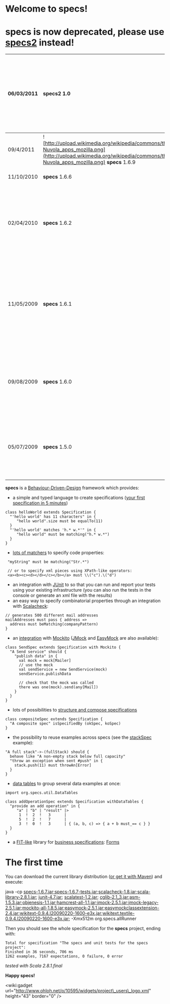 # Welcome to specs! #

# **specs is now deprecated, please use [specs2](http://specs2.org) instead!** #

|06/03/2011 | **specs2** 1.0 | [specs2](http://specs2.org) is released! - Maintenance will go on with specs but new features are only provided with specs2: acceptance testing, concurrent execution,... So please, **start any new project with specs2!**|
|:----------|:---------------|:---------------------------------------------------------------------------------------------------------------------------------------------------------------------------------------------------------------------------|
|09/4/2011  | ![http://upload.wikimedia.org/wikipedia/commons/thumb/0/01/Nuvola_apps_mozilla.png/20px-Nuvola_apps_mozilla.png](http://upload.wikimedia.org/wikipedia/commons/thumb/0/01/Nuvola_apps_mozilla.png/20px-Nuvola_apps_mozilla.png) **specs** 1.6.9 | Maintenance release for Scala 2.9.1([enhancements and fixes](http://code.google.com/p/specs/wiki/ChangeLog))                                                                                                               |
|11/10/2010 | **specs** 1.6.6 | Scala 2.8.1 release! ([enhancements and fixes](http://code.google.com/p/specs/wiki/ChangeLog))                                                                                                                             |
|02/04/2010 | **specs** 1.6.2 | **NEW**: Added a test-interface runner to execute specifications with [sbt](http://code.google.com/p/simple-build-tool/). Added [Eventually matchers](http://code.google.com/p/specs/wiki/MatchersGuide#Eventually_matchers) to retry matchers evaluation (Thanks to Robey Pointer). [Other improvements and fixes](http://code.google.com/p/specs/wiki/ChangeLog)|
|11/05/2009 | **specs** 1.6.1 | **NEW**: Added ["around" actions](http://code.google.com/p/specs/wiki/DeclareSpecifications#Execute_the_Example_expectations_inside_a_specific_context) that can be executed around the expectations of an example. Added [SpecContexts](http://code.google.com/p/specs/wiki/DeclareSpecifications#Specification_context). Added a [plan option](http://code.google.com/p/specs/wiki/RunningSpecs#Specification_plan) to display the plan of a specification without executing the examples. [Other improvements and fixes](http://code.google.com/p/specs/wiki/ChangeLog)|
|09/08/2009 |  **specs** 1.6.0 | **NEW**: new [execution model](http://code.google.com/p/specs/wiki/DeclareSpecifications?DeclareSpecifications#Execution_model) with automated clean-up of local variables and first-class subexamples. Added an [EasyMock trait](UsingEasyMock.md).  [Other improvements and fixes](http://code.google.com/p/specs/wiki/ChangeLog)|
|05/07/2009 | **specs** 1.5.0 | **NEW**: Easier syntax with [be/have + matcher](http://code.google.com/p/specs/wiki/MatchersGuide#Be/Have_matchers). [Alpha version of literate specifications](http://code.google.com/p/specs/wiki/LiterateSpecifications) and [Forms](http://code.google.com/p/specs/wiki/Forms). [Other improvements and fixes](http://code.google.com/p/specs/wiki/ChangeLog): run options, configuration, pending examples. |

**specs** is a [Behaviour-Driven-Design](http://behaviour-driven.org/) framework which provides:

  * a simple and typed language to create specifications ([your first specification in 5 minutes](QuickStart.md))
```
class helloWorld extends Specification {
  "'hello world' has 11 characters" in {
     "hello world".size must be equalTo(11)
  }
  "'hello world' matches 'h.* w.*'" in {
     "hello world" must be matching("h.* w.*")
  }
}
```
  * [lots of matchers](http://code.google.com/p/specs/wiki/MatchersGuide) to specify code properties:
```
 "myString" must be matching("Str.*")

 // or to specify xml pieces using XPath-like operators: 
 <a><b><c><d></d></c></b></a> must \\("c").\("d")
```
  * an integration with [JUnit](http://farm2.static.flickr.com/1098/1433239972_5f3a83e40c.jpg?v=0) to so that you can run and report your tests using your existing infrastructure (you can also run the tests in the console or generate an xml file with the results)
  * an easy way to specify combinatorial properties through an integration with [Scalacheck](http://code.google.com/p/scalacheck/):
```
// generates 500 different mail addresses
mailAddresses must pass { address =>
  address must beMatching(companyPattern)
}
```
  * an [integration](http://code.google.com/p/specs/wiki/UsingMockito) with [Mockito](http://code.google.com/p/mockito) ([JMock](http://code.google.com/p/specs/wiki/UsingJMock) and [EasyMock](http://code.google.com/p/specs/wiki/UsingEasyMock) are also available):
```
class SendSpec extends Specification with Mockito {
  "A Send service" should {
    "publish data" in {
      val mock = mock[Mailer]
      // use the mock
      val sendService = new SendService(mock)
      sendService.publishData

      // check that the mock was called
      there was one(mock).send(any[Mail])
    }
  }
}
```
  * lots of possibilities to [structure and compose specifications](http://code.google.com/p/specs/wiki/DeclareSpecifications)
```
class compositeSpec extends Specification {
  "A composite spec" isSpecifiedBy (okSpec, koSpec)
}
```
  * the possibility to reuse examples across specs (see the [stackSpec](http://specs.googlecode.com/svn/branches/SPECS-2.8.0/src/test/scala/org/specs/samples/stackSpec.scala) example):
```
"A full stack"->-(fullStack) should {
  behave like "A non-empty stack below full capacity"
  "throw an exception when sent #push" in {
    stack.push(11) must throwAn[Error]
  }
}
```
  * [data tables](http://code.google.com/p/specs/wiki/AdvancedSpecifications) to group several data examples at once:
```
import org.specs.util.DataTables

class addOperationSpec extends Specification withDataTables {
  "provide an add operation" in {
     "a" | "b" | "result" |>
      1  !  2  !   3      |  
      5  !  2  !   7      |  
      3  !  0  !   3      | { (a, b, c) => { a + b must_== c } }
  }
}
```
  * a [FIT-like](http://fit.c2.com/) library for [business specifications](http://specs.googlecode.com/svn/samples/LiterateSpecifications/org.specs.samples.formSampleSpec.html): [Forms](http://code.google.com/p/specs/wiki/Forms)
# The first time #

You can download the current library distribution ([or get it with Maven](http://code.google.com/p/specs/wiki/UserGuide#Maven_dependency)) and execute:

java -cp [specs-1.6.7.jar;specs-1.6.7-tests.jar](http://scala-tools.org/repo-releases/org/scala-tools/testing/specs_2.8.1/1.6.7);[scalacheck-1.8.jar](http://scala-tools.org/repo-releases/org/scala-tools/testing/scalacheck_2.8.1/1.8);[scala-library-2.8.1.jar](http://scala-tools.org/repo-releases/org/scala-lang/scala-library/2.8.1);
[junit-4.7.jar](http://repo1.maven.org/maven2/junit/junit/4.7);
[scalatest-1.2.jar](http://scala-tools.org/repo-releases/org/scalatest/scalatest/1.2);
[cglib-2.1\_3.jar](http://repo1.maven.org/maven2/cglib/cglib/2.1_3);[asm-1.5.3.jar](http://repo1.maven.org/maven2/asm/asm/1.5.3);[objenesis-1.1.jar](http://repo1.maven.org/maven2/org/objenesis/objenesis/1.1);[hamcrest-all-1.1.jar](http://repo1.maven.org/maven2/org/hamcrest/hamcrest-all/1.1);[jmock-2.5.1.jar](http://repo1.maven.org/maven2/org/jmock/jmock/2.5.1);[jmock-legacy-2.5.1.jar](http://repo1.maven.org/maven2/org/jmock/jmock-legacy/2.5.1);[mockito-all-1.8.5.jar](http://repo1.maven.org/maven2/org/mockito/mockito-all/1.8.5);[easymock-2.5.1.jar](http://repo1.maven.org/maven2/org/easymock/easymock/2.5.1);[easymockclassextension-2.4.jar](http://repo1.maven.org/maven2/org/easymock/easymockclassextension/2.4);[wikitext-0.9.4.I20090220-1600-e3x.jar](http://http://scala-tools.org/repo-releases/org/eclipse/mylyn/wikitext/wikitext/0.9.4.I20090220-1600-e3x);[wikitext.textile-0.9.4.I20090220-1600-e3x.jar](http://scala-tools.org/repo-releases/org/eclipse/mylyn/wikitext/wikitext.textile/0.9.4.I20090220-1600-e3x); -Xmx512m org.specs.allRunner

Then you should see the whole specification for the **specs** project, ending with:
```
Total for specification "The specs and unit tests for the specs project":
Finished in 36 seconds, 706 ms
1262 examples, 7167 expectations, 0 failure, 0 error
```

_tested with Scala 2.8.1.final_

**Happy specs!**

&lt;wiki:gadget url="http://www.ohloh.net/p/10595/widgets/project\_users\_logo.xml" height="43"  border="0" /&gt;